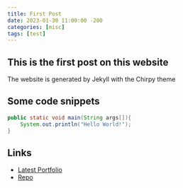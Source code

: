 ```yaml
---
title: First Post
date: 2023-01-30 11:00:00 -200
categories: [misc]
tags: [test]
---
```



## This is the first post on this website

The website is generated by Jekyll with the Chirpy theme

## Some code snippets

```java
public static void main(String args[]){
    System.out.println("Hello World!");
}
```

## Links

* [Latest Portfolio](https://kdesp73.github.io/Portfolio/)
* [Repo](https://github.com/KDesp73/Docs/)
